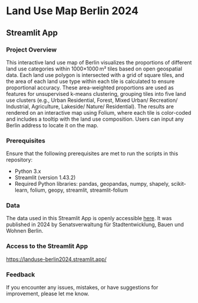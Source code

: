 # Land Use Map Berlin 2024
## Streamlit App

### Project Overview
This interactive land use map of Berlin visualizes the proportions of different land use categories within 1000×1000 m² tiles based on open geospatial data. Each land use polygon is intersected with a grid of square tiles, and the area of each land use type within each tile is calculated to ensure proportional accuracy. These area-weighted proportions are used as features for unsupervised k-means clustering, grouping tiles into five land use clusters (e.g., Urban Residential, Forest, Mixed Urban/ Recreation/ Industrial, Agriculture, Lakeside/ Nature/ Residential). The results are rendered on an interactive map using Folium, where each tile is color-coded and includes a tooltip with the land use composition. Users can input any Berlin address to locate it on the map.

### Prerequisites
Ensure that the following prerequisites are met to run the scripts in this repository:

- Python 3.x
- Streamlit (version 1.43.2)
- Required Python libraries: pandas, geopandas, numpy, shapely, scikit-learn, folium, geopy, streamlit, streamlit-folium

### Data
The data used in this Streamlit App is openly accessible [here](https://daten.berlin.de/datensaetze/alkis-berlin-tatsachliche-nutzung-wfs-0ee77a1d). It was published in 2024 by Senatsverwaltung für Stadtentwicklung, Bauen und Wohnen Berlin.

### Access to the Streamlit App

https://landuse-berlin2024.streamlit.app/

### Feedback

If you encounter any issues, mistakes, or have suggestions for improvement, please let me know.
